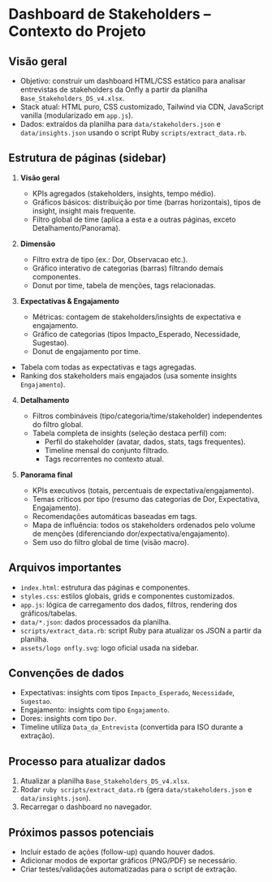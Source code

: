 # Dashboard de Stakeholders – Contexto do Projeto

## Visão geral
- Objetivo: construir um dashboard HTML/CSS estático para analisar entrevistas de stakeholders da Onfly a partir da planilha `Base_Stakeholders_DS_v4.xlsx`.
- Stack atual: HTML puro, CSS customizado, Tailwind via CDN, JavaScript vanilla (modularizado em `app.js`).
- Dados: extraídos da planilha para `data/stakeholders.json` e `data/insights.json` usando o script Ruby `scripts/extract_data.rb`.

## Estrutura de páginas (sidebar)
1. **Visão geral**
   - KPIs agregados (stakeholders, insights, tempo médio).
   - Gráficos básicos: distribuição por time (barras horizontais), tipos de insight, insight mais frequente.
   - Filtro global de time (aplica a esta e a outras páginas, exceto Detalhamento/Panorama).

2. **Dimensão**
   - Filtro extra de tipo (ex.: Dor, Observacao etc.).
   - Gráfico interativo de categorias (barras) filtrando demais componentes.
   - Donut por time, tabela de menções, tags relacionadas.

3. **Expectativas & Engajamento**
   - Métricas: contagem de stakeholders/insights de expectativa e engajamento.
   - Gráfico de categorias (tipos Impacto_Esperado, Necessidade, Sugestao).
   - Donut de engajamento por time.
  - Tabela com todas as expectativas e tags agregadas.
   - Ranking dos stakeholders mais engajados (usa somente insights `Engajamento`).

4. **Detalhamento**
   - Filtros combináveis (tipo/categoria/time/stakeholder) independentes do filtro global.
   - Tabela completa de insights (seleção destaca perfil) com:
     - Perfil do stakeholder (avatar, dados, stats, tags frequentes).
     - Timeline mensal do conjunto filtrado.
     - Tags recorrentes no contexto atual.

5. **Panorama final**
   - KPIs executivos (totais, percentuais de expectativa/engajamento).
   - Temas críticos por tipo (resumo das categorias de Dor, Expectativa, Engajamento).
   - Recomendações automáticas baseadas em tags.
   - Mapa de influência: todos os stakeholders ordenados pelo volume de menções (diferenciando dor/expectativa/engajamento).
   - Sem uso do filtro global de time (visão macro).

## Arquivos importantes
- `index.html`: estrutura das páginas e componentes.
- `styles.css`: estilos globais, grids e componentes customizados.
- `app.js`: lógica de carregamento dos dados, filtros, rendering dos gráficos/tabelas.
- `data/*.json`: dados processados da planilha.
- `scripts/extract_data.rb`: script Ruby para atualizar os JSON a partir da planilha.
- `assets/logo onfly.svg`: logo oficial usada na sidebar.

## Convenções de dados
- Expectativas: insights com tipos `Impacto_Esperado`, `Necessidade`, `Sugestao`.
- Engajamento: insights com tipo `Engajamento`.
- Dores: insights com tipo `Dor`.
- Timeline utiliza `Data_da_Entrevista` (convertida para ISO durante a extração).

## Processo para atualizar dados
1. Atualizar a planilha `Base_Stakeholders_DS_v4.xlsx`.
2. Rodar `ruby scripts/extract_data.rb` (gera `data/stakeholders.json` e `data/insights.json`).
3. Recarregar o dashboard no navegador.

## Próximos passos potenciais
- Incluir estado de ações (follow-up) quando houver dados.
- Adicionar modos de exportar gráficos (PNG/PDF) se necessário.
- Criar testes/validações automatizadas para o script de extração.
